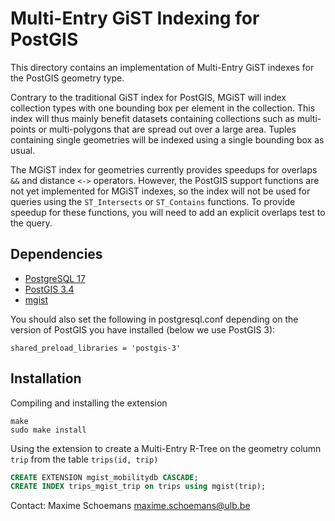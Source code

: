 Multi-Entry GiST Indexing for PostGIS
========================================

This directory contains an implementation of Multi-Entry GiST indexes for the PostGIS geometry type.

Contrary to the traditional GiST index for PostGIS, MGiST will index collection types with one bounding box per element in the collection. This index will thus mainly benefit datasets containing collections such as multi-points or multi-polygons that are spread out over a large area. Tuples containing single geometries will be indexed using a single bounding box as usual.

The MGiST index for geometries currently provides speedups for overlaps `&&` and distance `<->` operators.
However, the PostGIS support functions are not yet implemented for MGiST indexes, so the index will not be used for queries using the `ST_Intersects` or `ST_Contains` functions. To provide speedup for these functions, you will need to add an explicit overlaps test to the query.

Dependencies
------------
- [PostgreSQL 17](https://www.postgresql.org/)
- [PostGIS 3.4](https://postgis.net/)
- [mgist](../mgist)

You should also set the following in postgresql.conf depending on the version of PostGIS you have installed (below we use PostGIS 3):

```
shared_preload_libraries = 'postgis-3'
```

Installation
------------
Compiling and installing the extension
```
make
sudo make install
```

Using the extension to create a Multi-Entry R-Tree on the geometry column `trip` from the table `trips(id, trip)`
```sql
CREATE EXTENSION mgist_mobilitydb CASCADE;
CREATE INDEX trips_mgist_trip on trips using mgist(trip);
```

Contact:
  Maxime Schoemans  <maxime.schoemans@ulb.be>